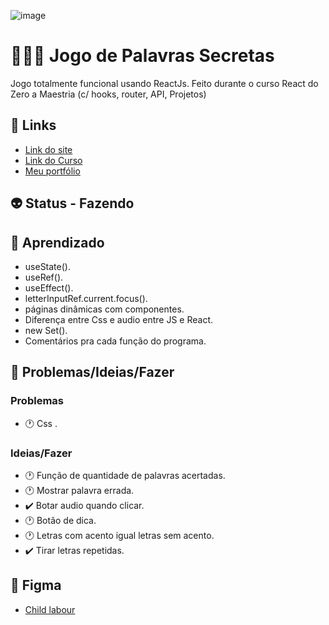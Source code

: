 ![image](https://user-images.githubusercontent.com/88604193/221630918-e2db1c64-ea1f-4e42-a87d-73c523c3cf48.png)
<h1>👩🏽‍💻 Jogo de Palavras Secretas</h1>
<p>Jogo totalmente funcional usando ReactJs. Feito durante o curso React do Zero a Maestria (c/ hooks, router, API, Projetos)</p>
<h2>🎯 Links</h2>
<ul>
  <li>
    <a href="https://palavrasecretaapp.netlify.app" target="_blank">Link do site</a>
  </li>
  <li>
    <a href="https://www.udemy.com/share/106eYc3@yd0t0G41WOsywJWv-h50U7mgpJHucWaN88HPHVRgwTo09qlMCEUdDS2GFUfkV3lnzg==/" target="_blank">Link do Curso</a>
  </li>
  <li>
    <a href="https://sabrinaalvesbrito.com.br" target="_blank">Meu portfólio</a>
  </li>
</ul>
<h2>👽 Status - Fazendo</h2>
<h2>🧐 Aprendizado</h2>
<ul>
  <li>useState().</li>
  <li>useRef().</li>
  <li>useEffect().</li>
  <li>letterInputRef.current.focus().</li>
  <li>páginas dinâmicas com componentes.</li>
  <li>Diferença entre Css e audio entre JS e React.</li>
  <li>new Set().</li>
  <li>Comentários pra cada função do programa.</li>
</ul>
<h2>👀 Problemas/Ideias/Fazer</h2>
<h3>Problemas</h3>
<ul>
  <li>🕐 Css .</li>
</ul>
<h3>Ideias/Fazer</h3>
<ul>
  <li>🕐 Função de quantidade de palavras acertadas.</li>
  <li>🕐 Mostrar palavra errada.</li>
  <li>✔️ Botar audio quando clicar.</li>
  <li>🕐 Botão de dica.</li>
  <li>🕐 Letras com acento igual letras sem acento.</li>
  <li>✔️ Tirar letras repetidas.</li>
</ul>
<h2>🎨 Figma</h2>
<ul>
  <li><a href="https://www.figma.com/file/14Cj6g16kIh2IMcIlLK1BN/Child-Labour?node-id=0%3A1&t=vPx88lyEJPD4rCgu-1" target="_blank">Child labour</a></li>
</ul>
<!-- ❌ ✔️ 🕐 -->
